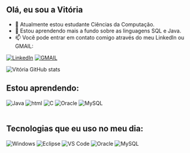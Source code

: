 ## Olá, eu sou a Vitória 

- 🔭 Atualmente estou estudante Ciências da Computação.
- 🌱 Estou aprendendo mais a fundo sobre as linguagens SQL e Java.
- 📫 Você pode entrar em contato comigo através do meu LinkedIn ou GMAIL:

[![LinkedIn](https://img.shields.io/badge/LinkedIn-0077B5?style=for-the-badge&logo=linkedin&logoColor=white)](https://www.linkedin.com/in/vitoriaarakaki)
[![GMAIL](https://img.shields.io/badge/Gmail-D14836?style=for-the-badge&logo=gmail&logoColor=white)](https://vitoriaakemiarakaki@gmail.com)

![Vitória GitHub stats](https://github-readme-stats.vercel.app/api?username=vitoriaarakaki&show_icons=true&theme=dracula)

## Estou aprendendo: 
<div style="display: inline_block">
    <img align="center" alt="Java" src="https://img.shields.io/badge/Java-ED8B00?style=for-the-badge&logo=java&logoColor=white" />
    <img align="center" alt="html" src="https://img.shields.io/badge/HTML-239120?style=for-the-badge&logo=html5&logoColor=white" />
     <img align="center" alt="C" src="https://img.shields.io/badge/C-00599C?style=for-the-badge&logo=c&logoColor=white" />
    <img align="center" alt="Oracle" src="https://img.shields.io/badge/Oracle-F80000?style=for-the-badge&logo=oracle&logoColor=black" />
    <img align="center" alt="MySQL" src="https://img.shields.io/badge/MySQL-00000F?style=for-the-badge&logo=mysql&logoColor=white" />
    </div><br/>
    
## Tecnologias que eu uso no meu dia: 
<div style="display: inline_block">
    <img align="center" alt="Windows" src="https://img.shields.io/badge/Windows-0078D6?style=for-the-badge&logo=windows&logoColor=white" />
    <img align="center" alt="Eclipse" src="https://img.shields.io/badge/Eclipse-2C2255?style=for-the-badge&logo=eclipse&logoColor=white" />
    <img align="center" alt="VS Code" src="https://img.shields.io/badge/Visual_Studio_Code-0078D4?style=for-the-badge&logo=visual%20studio%20code&logoColor=white" />
    <img align="center" alt="Oracle" src="https://img.shields.io/badge/Oracle-F80000?style=for-the-badge&logo=Oracle&logoColor=white" />
    <img align="center" alt="MySQL" src="https://img.shields.io/badge/MySQL-005C84?style=for-the-badge&logo=mysql&logoColor=white" />
      </div><br/>    
      
 
